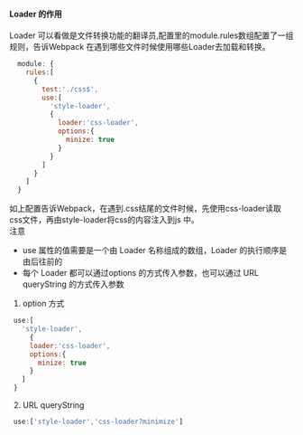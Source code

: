 #### Loader 的作用
Loader 可以看做是文件转换功能的翻译员,配置里的module.rules数组配置了一组规则，告诉Webpack 在遇到哪些文件时候使用哪些Loader去加载和转换。
```js
  module: {
    rules:[
      {
        test:'./css$',
        use:[
          'style-loader',
          {
            loader:'css-loader',
            options:{
              minize: true
            }
          }
        ]
      }
    ]
  }
```
如上配置告诉Webpack，在遇到.css结尾的文件时候，先使用css-loader读取css文件，再由style-loader将css的内容注入到js 中。<br/>
注意
 - use 属性的值需要是一个由 Loader 名称组成的数组，Loader 的执行顺序是由后往前的
 - 每个 Loader 都可以通过options 的方式传入参数，也可以通过 URL queryString 的方式传入参数

 1. option 方式
 ```js
  use:[
    'style-loader',
      {
      loader:'css-loader',
      options:{
        minize: true
      }
    ]
  }

 ```

 
 2. URL queryString
 ```js
  use:['style-loader','css-loader?minimize']
 ```


